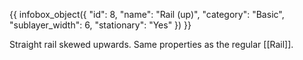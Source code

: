 {{ infobox_object({
	"id": 8,
	"name": "Rail (up)",
	"category": "Basic",
	"sublayer_width": 6,
	"stationary": "Yes"
}) }}

Straight rail skewed upwards. Same properties as the regular [[Rail]].
